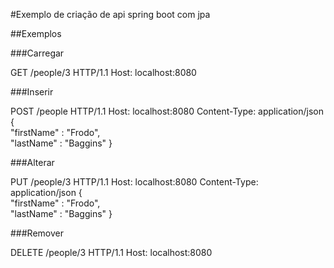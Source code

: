
#Exemplo de criação de api spring boot com jpa

##Exemplos

###Carregar

GET /people/3 HTTP/1.1
Host: localhost:8080

###Inserir

POST /people HTTP/1.1
Host: localhost:8080
Content-Type: application/json
{  
    "firstName" : "Frodo",  
    "lastName" : "Baggins" 
}

###Alterar

PUT /people/3 HTTP/1.1
Host: localhost:8080
Content-Type: application/json
{  
    "firstName" : "Frodo",  
    "lastName" : "Baggins" 
}

###Remover

DELETE /people/3 HTTP/1.1
Host: localhost:8080